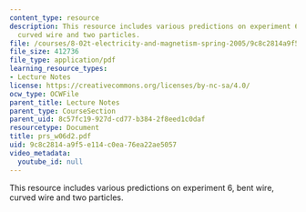 ```yaml
---
content_type: resource
description: This resource includes various predictions on experiment 6, bent wire,
  curved wire and two particles.
file: /courses/8-02t-electricity-and-magnetism-spring-2005/9c8c2814a9f5e114c0ea76ea22ae5057_prs_w06d2.pdf
file_size: 412736
file_type: application/pdf
learning_resource_types:
- Lecture Notes
license: https://creativecommons.org/licenses/by-nc-sa/4.0/
ocw_type: OCWFile
parent_title: Lecture Notes
parent_type: CourseSection
parent_uid: 8c57fc19-927d-cd77-b384-2f8eed1c0daf
resourcetype: Document
title: prs_w06d2.pdf
uid: 9c8c2814-a9f5-e114-c0ea-76ea22ae5057
video_metadata:
  youtube_id: null
---
```

This resource includes various predictions on experiment 6, bent wire, curved wire and two particles.